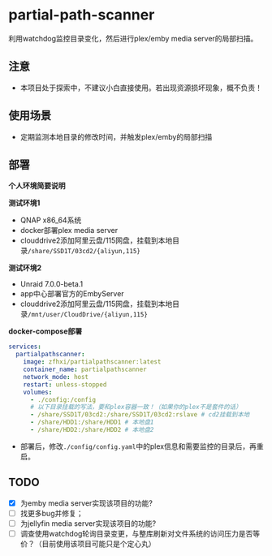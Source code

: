 # partial-path-scanner

利用watchdog监控目录变化，然后进行plex/emby media server的局部扫描。

## 注意

* 本项目处于探索中，不建议小白直接使用。若出现资源损坏现象，概不负责！


## 使用场景

* 定期监测本地目录的修改时间，并触发plex/emby的局部扫描


## 部署
**个人环境简要说明**

**测试环境1**

* QNAP x86_64系统
* docker部署plex media server
* clouddrive2添加阿里云盘/115网盘，挂载到本地目录`/share/SSD1T/03cd2/{aliyun,115}`

**测试环境2**
* Unraid 7.0.0-beta.1
* app中心部署官方的EmbyServer
* clouddrive2添加阿里云盘/115网盘，挂载到本地目录`/mnt/user/CloudDrive/{aliyun,115}`


**docker-compose部署**

```yaml
services:
  partialpathscanner:
    image: zfhxi/partialpathscanner:latest
    container_name: partialpathscanner
    network_mode: host
    restart: unless-stopped
    volumes:
      - ./config:/config
      # 以下目录挂载的写法，要和plex容器一致！（如果你的plex不是套件的话）
      - /share/SSD1T/03cd2:/share/SSD1T/03cd2:rslave # cd2挂载到本地
      - /share/HDD1:/share/HDD1 # 本地盘1
      - /share/HDD2:/share/HDD2 # 本地盘2
```
* 部署后，修改`./config/config.yaml`中的plex信息和需要监控的目录后，再重启。

## TODO

- [x] 为emby media server实现该项目的功能?
- [ ] 找更多bug并修复；
- [ ] 为jellyfin media server实现该项目的功能?
- [ ] 调查使用watchdog轮询目录变更，与整库刷新对文件系统的访问压力是否等价？（目前使用该项目可能只是个定心丸）